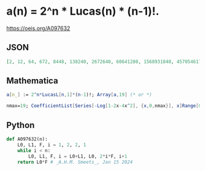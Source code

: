 # a\(n\) \= 2^n \* Lucas\(n\) \* \(n\-1\)\!\.
https://oeis.org/A097632
## JSON
```JSON
[2, 12, 64, 672, 8448, 138240, 2672640, 60641280, 1568931840, 45705461760, 1478924697600, 52646746521600, 2044394156851200, 86005817907609600, 3896481847600742400, 189139342470414336000, 9793081532749971456000, 538748376721309827072000, 31381673358053118836736000]
```
## Mathematica
```Mathematica
a[n_] := 2^n*LucasL[n,1]*(n-1)!; Array[a,19] (* or *)
```
```Mathematica
nmax=19; CoefficientList[Series[-Log[1-2x-4x^2], {x,0,nmax}], x]Range[0,nmax]! (* _Stefano Spezia_, Jan 15 2024 *)
```
## Python
```Python
def A097632(n):
    L0, L1, F, i = 1, 2, 2, 1
    while i < n:
        L0, L1, F, i = L0+L1, L0, 2*i*F, i+1
    return L0*F # _A.H.M. Smeets_, Jan 15 2024
```
